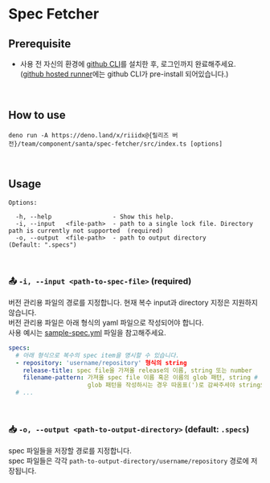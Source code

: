 # Spec Fetcher

## Prerequisite

- 사용 전 자신의 환경에 [github CLI](https://cli.github.com/)를 설치한 후, 로그인까지 완료해주세요.
  \
  ([github hosted runner](https://docs.github.com/en/actions/using-workflows/using-github-cli-in-workflows)에는
  github CLI가 pre-install 되어있습니다.)

<br />

## How to use

```shell
deno run -A https://deno.land/x/riiidx@{릴리즈 버전}/team/component/santa/spec-fetcher/src/index.ts [options]
```

<br />

## Usage

```shell
Options:

  -h, --help                 - Show this help.                                                                           
  -i, --input   <file-path>  - path to a single lock file. Directory path is currently not supported  (required)         
  -o, --output  <file-path>  - path to output directory                                               (Default: ".specs")
```

<br />

### 📤 `-i, --input <path-to-spec-file>` (required)

버전 관리용 파일의 경로를 지정합니다. 현재 복수 input과 directory 지정은 지원하지 않습니다.\
버전 관리용 파일은 아래 형식의 yaml 파일으로 작성되어야 합니다.\
사용 예시는
[sample-spec.yml](https://github.com/riiid/riiidx/blob/main/src/team/component/santa/spec-fetcher/README.md)
파일을 참고해주세요.

```yaml
specs:
  # 아래 형식으로 복수의 spec item을 명시할 수 있습니다.
  - repository: 'username/repository' 형식의 string
    release-title: spec file을 가져올 release의 이름, string 또는 number
    filename-pattern: 가져올 spec file 이름 혹은 이름의 glob 패턴, string # (optional) (default: spec.json)
                      glob 패턴을 작성하시는 경우 따옴표(')로 감싸주셔야 string으로 인식됩니다.
  # ...
```

<br />

### 📥 `-o, --output <path-to-output-directory>` (default: `.specs`)

spec 파일들을 저장할 경로를 지정합니다.\
spec 파일들은 각각 `path-to-output-directory/username/repository` 경로에 저장됩니다.

